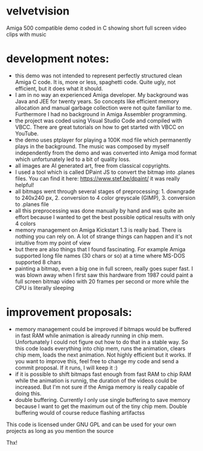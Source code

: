 # velvetvision
Amiga 500 compatible demo coded in C showing short full screen video clips with music

# development notes:
- this demo was not intended to represent perfectly structured clean Amiga C code. It is, more or less, spaghetti code. Quite ugly, not efficient, but it does what it should.
- I am in no way an experienced Amiga developer. My background was Java and JEE for twenty years. So concepts like efficient memory allocation and manual garbage collection were not quite familiar to me. Furthermore I had no background in Amiga Assembler programming.
- the project was coded using Visual Studio Code and compiled with VBCC. There are great tutorials on how to get started with VBCC on YouTube.
- the demo uses ptplayer for playing a 100K mod file which permanently plays in the background. The music was composed by myself independently from the demo and was converted into Amiga mod format which unfortunately led to a bit of quality loss.
- all images are AI generated art, free from classical copyrights.
- I used a tool which is called DPaint JS to convert the bitmap into .planes files. You can find it here: https://www.stef.be/dpaint/  it was really helpful!
- all bitmaps went through several stages of preprocessing: 1. downgrade to 240x240 px, 2. conversion to 4 color greyscale (GIMP), 3. conversion to .planes file
- all this preprocessing was done manually by hand and was quite an effort because I wanted to get the best possible optical results with only 4 colors
- memory management on Amiga Kickstart 1.3 is really bad. There is nothing you can rely on. A lot of strange things can happen and it's not intuitive from my point of view
- but there are also things that I found fascinating. For example Amiga supported long file names (30 chars or so) at a time where MS-DOS supported 8 chars
- painting a bitmap, even a big one in full screen, really goes super fast. I was blown away when I first saw this hardware from 1987 could paint a full screen bitmap video with 20 frames per second or more while the CPU is literally sleeping


# improvement proposals:
- memory management could be improved if bitmaps would be buffered in fast RAM while animation is already running in chip mem. Unfortunately I could not figure out how to do that in a stable way. So this code loads everything into chip mem, runs the animation, clears chip mem, loads the next animation. Not highly efficient but it works. If you want to improve this, feel free to change my code and send a commit proposal. If it runs, I will keep it :)
- if it is possible to shift bitmaps fast enough from fast RAM to chip RAM while the animation is runnig, the duration of the videos could be increased. But I'm not sure if the Amiga memory is really capable of doing this.
- double buffering. Currently I only use single buffering to save memory because I want to get the maximum out of the tiny chip mem. Double buffering would of course reduce flashing artifactss


This code is licensed under GNU GPL and can be used for your own projects as long as you mention the source

Thx!
  
